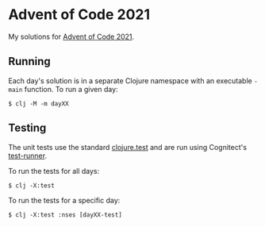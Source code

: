 # Advent of Code 2021

My solutions for [Advent of Code 2021](https://adventofcode.com/2021).

## Running

Each day's solution is in a separate Clojure namespace with an executable `-main` function. To run a given day:

```shell
$ clj -M -m dayXX
```

## Testing

The unit tests use the standard [clojure.test] and are run using Cognitect's [test-runner].

To run the tests for all days:

```shell
$ clj -X:test
```

To run the tests for a specific day:

```shell
$ clj -X:test :nses [dayXX-test]
```


[clojure.test]: https://clojure.github.io/clojure/clojure.test-api.html
[test-runner]: https://github.com/cognitect-labs/test-runner
